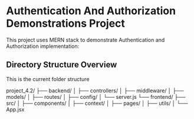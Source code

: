 # Authentication And Authorization Demonstrations Project

This project uses MERN stack to demonstrate Authentication and Authorization implementation:

## Directory Structure Overview

This is the current folder structure

 project_4.2/
 ├── backend/
 │   ├── controllers/
 │   ├── middleware/
 │   ├── models/
 │   ├── routes/
 │   ├── config/
 │   └── server.js
 └── frontend/
     ├── src/
     │   ├── components/
     │   ├── context/
     │   ├── pages/
     │   ├── utils/
     │   └── App.jsx